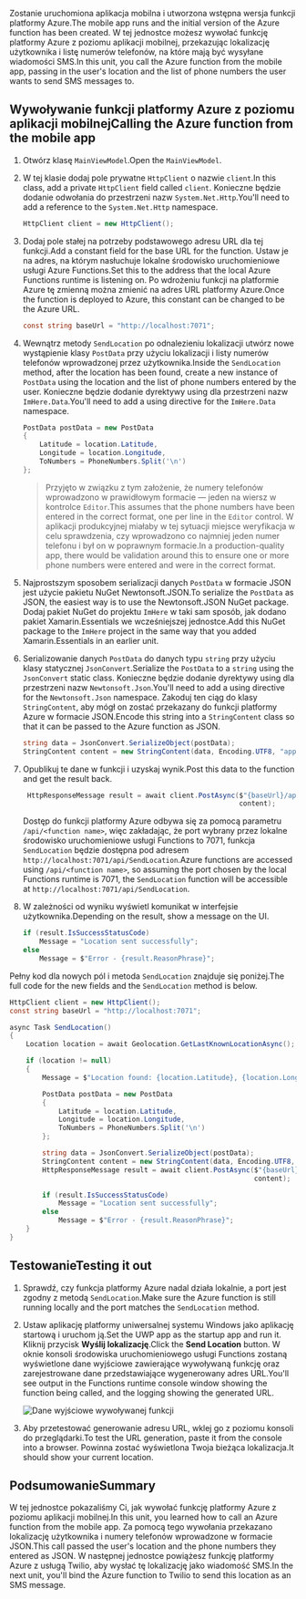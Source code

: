 <span data-ttu-id="95bb6-101">Zostanie uruchomiona aplikacja mobilna i utworzona wstępna wersja funkcji platformy Azure.</span><span class="sxs-lookup"><span data-stu-id="95bb6-101">The mobile app runs and the initial version of the Azure function has been created.</span></span> <span data-ttu-id="95bb6-102">W tej jednostce możesz wywołać funkcję platformy Azure z poziomu aplikacji mobilnej, przekazując lokalizację użytkownika i listę numerów telefonów, na które mają być wysyłane wiadomości SMS.</span><span class="sxs-lookup"><span data-stu-id="95bb6-102">In this unit, you call the Azure function from the mobile app, passing in the user's location and the list of phone numbers the user wants to send SMS messages to.</span></span>

## <a name="calling-the-azure-function-from-the-mobile-app"></a><span data-ttu-id="95bb6-103">Wywoływanie funkcji platformy Azure z poziomu aplikacji mobilnej</span><span class="sxs-lookup"><span data-stu-id="95bb6-103">Calling the Azure function from the mobile app</span></span>

1. <span data-ttu-id="95bb6-104">Otwórz klasę `MainViewModel`.</span><span class="sxs-lookup"><span data-stu-id="95bb6-104">Open the `MainViewModel`.</span></span>

2. <span data-ttu-id="95bb6-105">W tej klasie dodaj pole prywatne `HttpClient` o nazwie `client`.</span><span class="sxs-lookup"><span data-stu-id="95bb6-105">In this class, add a private `HttpClient` field called `client`.</span></span> <span data-ttu-id="95bb6-106">Konieczne będzie dodanie odwołania do przestrzeni nazw `System.Net.Http`.</span><span class="sxs-lookup"><span data-stu-id="95bb6-106">You'll need to add a reference to the `System.Net.Http` namespace.</span></span>

    ```cs
    HttpClient client = new HttpClient();
    ```

3. <span data-ttu-id="95bb6-107">Dodaj pole stałej na potrzeby podstawowego adresu URL dla tej funkcji.</span><span class="sxs-lookup"><span data-stu-id="95bb6-107">Add a constant field for the base URL for the function.</span></span> <span data-ttu-id="95bb6-108">Ustaw je na adres, na którym nasłuchuje lokalne środowisko uruchomieniowe usługi Azure Functions.</span><span class="sxs-lookup"><span data-stu-id="95bb6-108">Set this to the address that the local Azure Functions runtime is listening on.</span></span> <span data-ttu-id="95bb6-109">Po wdrożeniu funkcji na platformie Azure tę zmienną można zmienić na adres URL platformy Azure.</span><span class="sxs-lookup"><span data-stu-id="95bb6-109">Once the function is deployed to Azure, this constant can be changed to be the Azure URL.</span></span>

    ```cs
    const string baseUrl = "http://localhost:7071";
    ```

4. <span data-ttu-id="95bb6-110">Wewnątrz metody `SendLocation` po odnalezieniu lokalizacji utwórz nowe wystąpienie klasy `PostData` przy użyciu lokalizacji i listy numerów telefonów wprowadzonej przez użytkownika.</span><span class="sxs-lookup"><span data-stu-id="95bb6-110">Inside the `SendLocation` method, after the location has been found, create a new instance of `PostData` using the location and the list of phone numbers entered by the user.</span></span> <span data-ttu-id="95bb6-111">Konieczne będzie dodanie dyrektywy using dla przestrzeni nazw `ImHere.Data`.</span><span class="sxs-lookup"><span data-stu-id="95bb6-111">You'll need to add a using directive for the `ImHere.Data` namespace.</span></span>

    ```cs
    PostData postData = new PostData
    {
        Latitude = location.Latitude,
        Longitude = location.Longitude,
        ToNumbers = PhoneNumbers.Split('\n')
    };
    ```

    > <span data-ttu-id="95bb6-112">Przyjęto w związku z tym założenie, że numery telefonów wprowadzono w prawidłowym formacie — jeden na wiersz w kontrolce `Editor`.</span><span class="sxs-lookup"><span data-stu-id="95bb6-112">This assumes that the phone numbers have been entered in the correct format, one per line in the `Editor` control.</span></span> <span data-ttu-id="95bb6-113">W aplikacji produkcyjnej miałaby w tej sytuacji miejsce weryfikacja w celu sprawdzenia, czy wprowadzono co najmniej jeden numer telefonu i był on w poprawnym formacie.</span><span class="sxs-lookup"><span data-stu-id="95bb6-113">In a production-quality app, there would be validation around this to ensure one or more phone numbers were entered and were in the correct format.</span></span>

5. <span data-ttu-id="95bb6-114">Najprostszym sposobem serializacji danych `PostData` w formacie JSON jest użycie pakietu NuGet Newtonsoft.JSON.</span><span class="sxs-lookup"><span data-stu-id="95bb6-114">To serialize the `PostData` as JSON, the easiest way is to use the Newtonsoft.JSON NuGet package.</span></span> <span data-ttu-id="95bb6-115">Dodaj pakiet NuGet do projektu `ImHere` w taki sam sposób, jak dodano pakiet Xamarin.Essentials we wcześniejszej jednostce.</span><span class="sxs-lookup"><span data-stu-id="95bb6-115">Add this NuGet package to the `ImHere` project in the same way that you added Xamarin.Essentials in an earlier unit.</span></span>

6. <span data-ttu-id="95bb6-116">Serializowanie danych `PostData` do danych typu `string` przy użyciu klasy statycznej `JsonConvert`.</span><span class="sxs-lookup"><span data-stu-id="95bb6-116">Serialize the `PostData` to a `string` using the `JsonConvert` static class.</span></span> <span data-ttu-id="95bb6-117">Konieczne będzie dodanie dyrektywy using dla przestrzeni nazw `Newtonsoft.Json`.</span><span class="sxs-lookup"><span data-stu-id="95bb6-117">You'll need to add a using directive for the `Newtonsoft.Json` namespace.</span></span> <span data-ttu-id="95bb6-118">Zakoduj ten ciąg do klasy `StringContent`, aby mógł on zostać przekazany do funkcji platformy Azure w formacie JSON.</span><span class="sxs-lookup"><span data-stu-id="95bb6-118">Encode this string into a `StringContent` class so that it can be passed to the Azure function as JSON.</span></span>

    ```cs
    string data = JsonConvert.SerializeObject(postData);
    StringContent content = new StringContent(data, Encoding.UTF8, "application/json");
    ```

7. <span data-ttu-id="95bb6-119">Opublikuj te dane w funkcji i uzyskaj wynik.</span><span class="sxs-lookup"><span data-stu-id="95bb6-119">Post this data to the function and get the result back.</span></span>

   ```cs
    HttpResponseMessage result = await client.PostAsync($"{baseUrl}/api/SendLocation",
                                                        content);
   ```

   <span data-ttu-id="95bb6-120">Dostęp do funkcji platformy Azure odbywa się za pomocą parametru `/api/<function name>`, więc zakładając, że port wybrany przez lokalne środowisko uruchomieniowe usługi Functions to 7071, funkcja `SendLocation` będzie dostępna pod adresem `http://localhost:7071/api/SendLocation`.</span><span class="sxs-lookup"><span data-stu-id="95bb6-120">Azure functions are accessed using `/api/<function name>`, so assuming the port chosen by the local Functions runtime is 7071, the `SendLocation` function will be accessible at `http://localhost:7071/api/SendLocation`.</span></span>

8. <span data-ttu-id="95bb6-121">W zależności od wyniku wyświetl komunikat w interfejsie użytkownika.</span><span class="sxs-lookup"><span data-stu-id="95bb6-121">Depending on the result, show a message on the UI.</span></span>

    ```cs
    if (result.IsSuccessStatusCode)
        Message = "Location sent successfully";
    else
        Message = $"Error - {result.ReasonPhrase}";
    ```

<span data-ttu-id="95bb6-122">Pełny kod dla nowych pól i metoda `SendLocation` znajduje się poniżej.</span><span class="sxs-lookup"><span data-stu-id="95bb6-122">The full code for the new fields and the `SendLocation` method is below.</span></span>

```cs
HttpClient client = new HttpClient();
const string baseUrl = "http://localhost:7071";

async Task SendLocation()
{
    Location location = await Geolocation.GetLastKnownLocationAsync();

    if (location != null)
    {
        Message = $"Location found: {location.Latitude}, {location.Longitude}.";

        PostData postData = new PostData
        {
            Latitude = location.Latitude,
            Longitude = location.Longitude,
            ToNumbers = PhoneNumbers.Split('\n')
        };

        string data = JsonConvert.SerializeObject(postData);
        StringContent content = new StringContent(data, Encoding.UTF8, "application/json");
        HttpResponseMessage result = await client.PostAsync($"{baseUrl}/api/SendLocation",
                                                            content);

        if (result.IsSuccessStatusCode)
            Message = "Location sent successfully";
        else
            Message = $"Error - {result.ReasonPhrase}";
    }
}
```

## <a name="testing-it-out"></a><span data-ttu-id="95bb6-123">Testowanie</span><span class="sxs-lookup"><span data-stu-id="95bb6-123">Testing it out</span></span>

1. <span data-ttu-id="95bb6-124">Sprawdź, czy funkcja platformy Azure nadal działa lokalnie, a port jest zgodny z metodą `SendLocation`.</span><span class="sxs-lookup"><span data-stu-id="95bb6-124">Make sure the Azure function is still running locally and the port matches the `SendLocation` method.</span></span>

2. <span data-ttu-id="95bb6-125">Ustaw aplikację platformy uniwersalnej systemu Windows jako aplikację startową i uruchom ją.</span><span class="sxs-lookup"><span data-stu-id="95bb6-125">Set the UWP app as the startup app and run it.</span></span> <span data-ttu-id="95bb6-126">Kliknij przycisk **Wyślij lokalizację**.</span><span class="sxs-lookup"><span data-stu-id="95bb6-126">Click the **Send Location** button.</span></span> <span data-ttu-id="95bb6-127">W oknie konsoli środowiska uruchomieniowego usługi Functions zostaną wyświetlone dane wyjściowe zawierające wywoływaną funkcję oraz zarejestrowane dane przedstawiające wygenerowany adres URL.</span><span class="sxs-lookup"><span data-stu-id="95bb6-127">You'll see output in the Functions runtime console window showing the function being called, and the logging showing the generated URL.</span></span>

    ![Dane wyjściowe wywoływanej funkcji](../media-drafts/6-function-called.png)

3. <span data-ttu-id="95bb6-129">Aby przetestować generowanie adresu URL, wklej go z poziomu konsoli do przeglądarki.</span><span class="sxs-lookup"><span data-stu-id="95bb6-129">To test the URL generation, paste it from the console into a browser.</span></span> <span data-ttu-id="95bb6-130">Powinna zostać wyświetlona Twoja bieżąca lokalizacja.</span><span class="sxs-lookup"><span data-stu-id="95bb6-130">It should show your current location.</span></span>

## <a name="summary"></a><span data-ttu-id="95bb6-131">Podsumowanie</span><span class="sxs-lookup"><span data-stu-id="95bb6-131">Summary</span></span>

<span data-ttu-id="95bb6-132">W tej jednostce pokazaliśmy Ci, jak wywołać funkcję platformy Azure z poziomu aplikacji mobilnej.</span><span class="sxs-lookup"><span data-stu-id="95bb6-132">In this unit, you learned how to call an Azure function from the mobile app.</span></span> <span data-ttu-id="95bb6-133">Za pomocą tego wywołania przekazano lokalizację użytkownika i numery telefonów wprowadzone w formacie JSON.</span><span class="sxs-lookup"><span data-stu-id="95bb6-133">This call passed the user's location and the phone numbers they entered as JSON.</span></span> <span data-ttu-id="95bb6-134">W następnej jednostce powiążesz funkcję platformy Azure z usługą Twilio, aby wysłać tę lokalizację jako wiadomość SMS.</span><span class="sxs-lookup"><span data-stu-id="95bb6-134">In the next unit, you'll bind the Azure function to Twilio to send this location as an SMS message.</span></span>